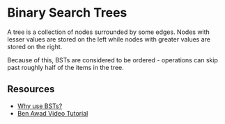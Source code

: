 # Binary Search Trees

A tree is a collection of nodes surrounded by some edges. Nodes with lesser values are stored on the left while nodes with greater values are stored on the right.

Because of this, BSTs are considered to be ordered - operations can skip past roughly half of the items in the tree.

## Resources

-   [Why use BSTs?](https://www.nickang.com/2017-12-10-why-use-binary-search-tree/)
-   [Ben Awad Video Tutorial](https://www.youtube.com/watch?v=5cU1ILGy6dM)

